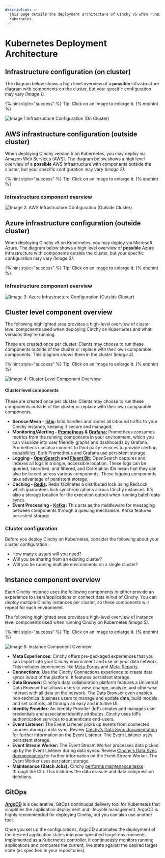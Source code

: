 ```yaml
---
description: >-
  This page details the deployment architecture of Cinchy v5 when running on
  Kubernetes.
---
```


# Kubernetes Deployment Architecture


## Infrastructure configuration (on cluster)

The diagram below shows a high level overview of a **possible** Infrastructure diagram with components on the cluster, but your specific configuration may vary _(Image 1)._

{% hint style="success" %}
Tip: Click on an image to enlarge it.
{% endhint %}

![Image 1:Infrastructure Configuration (On Cluster)](<../../../../.gitbook/assets/Technical Deep Dive - Tech Stack (1).png>)

## AWS infrastructure configuration (outside cluster)

When deploying Cinchy version 5 on Kubernetes, you may deploy via Amazon Web Services (AWS). The diagram below shows a high level overview of a **possible** AWS Infrastructure with components outside the cluster, but your specific configuration may vary _(Image 2)._

{% hint style="success" %}
Tip: Click on an image to enlarge it.
{% endhint %}

### Infrastructure component overview

![Image 2: AWS Infrastructure Configuration (Outside Cluster)](<../../../../.gitbook/assets/DNB Cloud Architecture - AWS.png>)

## Azure infrastructure configuration (outside cluster)

When deploying Cinchy v5 on Kubernetes, you may deploy via Microsoft Azure. The diagram below shows a high level overview of **possible** Azure Infrastructure with components outside the cluster, but your specific configuration may vary _(Image 3)._

{% hint style="success" %}
Tip: Click on an image to enlarge it.
{% endhint %}

### Infrastructure component overview

![Image 3: Azure Infrastructure Configuration (Outside Cluster)](<../../../../.gitbook/assets/DNB Cloud Architecture - Azure (2).png>)

## Cluster level component overview

The following highlighted area provides a high-level overview of cluster level components used when deploying Cinchy on Kubernetes and what versions they're running.

These are created once per cluster. Clients may choose to run these components outside of the cluster or replace with their own comparable components. This diagram shows them in the cluster _(Image 4)._

{% hint style="success" %}
Tip: Click on an image to enlarge it.
{% endhint %}

![Image 4: Cluster Level Component Overview](<../../../../.gitbook/assets/Cluster components Technical Deep Dive - Tech Stack copy 2.png>)

#### Cluster level components

These are created once per cluster. Clients may choose to run these components outside of the cluster or replace with their own comparable components.

* **Service Mesh -** [**Istio**](https://istio.io/)**:** Istio handles and routes all inbound traffic to your Cinchy instance, keeping it secure and managed.
* **Monitoring/Alerting -** [**Prometheus**](https://prometheus.io/) **&** [**Grafana:**](https://prometheus.io/docs/visualization/grafana/) Prometheus consumes metrics from the running components in your environment, which you can visualize into user friendly graphs and dashboards by Grafana. Prometheus can also connect to third party services to provide alerting capabilities. Both Prometheus and Grafana use persistent storage.
* **Logging -** [**OpenSearch**](https://opensearch.org/) **and** [**Fluent Bit**](https://fluentbit.io/)**:** OpenSearch captures and indexes all logs in a single, accessible location. These logs can be queried, searched, and filtered, and Correlation IDs mean that they can also be traced across various components. These logging components take advantage of persistent storage.
* **Caching -** [**Redis**](https://redis.io/)**:** Redis facilitates a distributed lock using RedLock, which guarantees lock synchronizations across Cinchy instances. It's also a storage location for the execution output when running batch data syncs.
* **Event Processing -** [**Kafka**](https://kafka.apache.org/)**:** This acts as the middleware for messaging between components through a queuing mechanism. Kafka features persistent storage.

### Cluster configuration

Before you deploy Cinchy on Kubernetes, consider the following about your cluster configuration :

* How many clusters will you need?
* Will you be sharing from an existing cluster?
* Will you be running multiple environments on a single cluster?

## Instance component overview

Each Cinchy instance uses the following components to either provide an experience to users/applications or connect data in/out of Cinchy. You can deploy multiple Cinchy instances per cluster, so these components will repeat for each environment.

The following highlighted area provides a high-level overview of instance level components used when running Cinchy on Kubernetes _(Image 5)._

{% hint style="success" %}
Tip: Click on an image to enlarge it.
{% endhint %}

![Image 5: Instance Component Overview](<../../../../.gitbook/assets/Instance components Technical Deep Dive - Tech Stack copy.png>)

* **Meta Experiences:** Cinchy offers pre-packaged experiences that you can import into your Cinchy environment and use on your data network. This includes experiences like [Meta-Forms](https://cinchy.gitbook.io/cinchy-meta-forms/) and [Meta-Reports](https://cinchy.gitbook.io/cinchy-meta-reports/).
* **Connections:** Use the Cinchy Connections experience to create data syncs in/out of the platform. It features persistent storage.
* **Data Browser:** Cinchy’s data collaboration platform features a Universal Data Browser that allows users to view, change, analyze, and otherwise interact with all data on the network. The Data Browser even enables non-technical business users to manage and update data, build models, and set controls, all through an easy and intuitive UI.
* **Identity Provider:** An Identity Provider (IdP) creates and manages user credentials and associated identity attributes. Cinchy uses IdPs authentication services to authenticate end-users.
* **Event Listener:** The Event Listener picks up events from connected sources during a data sync. Review [Cinchy's Data Sync documentation](https://cli.docs.cinchy.com/) for further information on the Event Listener. The Event Listener uses persistent storage.
* **Event Stream Worker:** The Event Stream Worker processes data picked up by the Event Listener during data syncs. Review [Cinchy's Data Sync documentation ](https://cli.docs.cinchy.com/)for further information on the Event Stream Worker. The Event Worker uses persistent storage.
* **Maintenance (Batch Jobs):** Cinchy [performs maintenance tasks](https://cinchy.gitbook.io/cinchy-v5.0.0/deployment-guide/deployment-installation-guide/maintenance#maintenance) through the CLI. This includes the data erasure and data compression deletions.

## GitOps

[**ArgoCD**](https://argo-cd.readthedocs.io/en/stable/) is a declarative, GitOps continuous delivery tool for Kubernetes that simplifies the application deployment and lifecycle management. ArgoCD is highly recommended for deploying Cinchy, but you can also use another tool.

Once you set up the configurations, ArgoCD automates the deployment of the desired application states into your specified target environments. Implemented as a Kubernetes controller, it continuously monitors running applications and compares the current, live state against the desired target state (as specified in your repositories).
